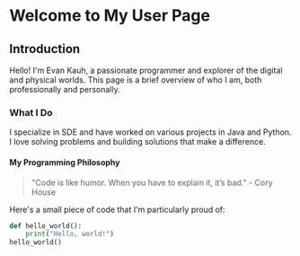 # Welcome to My User Page

## Introduction
Hello! I'm Evan Kauh, a passionate programmer and explorer of the digital and physical worlds. This page is a brief overview of who I am, both professionally and personally.

### What I Do
I specialize in SDE and have worked on various projects in Java and Python. I love solving problems and building solutions that make a difference.

#### My Programming Philosophy
> "Code is like humor. When you have to explain it, it’s bad." - Cory House

Here's a small piece of code that I'm particularly proud of:

```python
def hello_world():
    print("Hello, world!")
hello_world()
